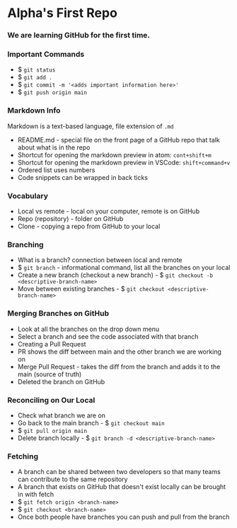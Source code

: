 # Alpha's First Repo

### We are learning GitHub for the first time.

### Important Commands
- $ `git status`
- $ `git add .`
- $ `git commit -m '<adds important information here>'`
- $ `git push origin main`

### Markdown Info
Markdown is a text-based language, file extension of `.md`
- README.md - special file on the front page of a GitHub repo that talk about what is in the repo
- Shortcut for opening the markdown preview in atom: `cont+shift+m`
- Shortcut for opening the markdown preview in VSCode: `shift+command+v`
- Ordered list uses numbers
- Code snippets can be wrapped in back ticks


### Vocabulary
- Local vs remote - local on your computer, remote is on GitHub
- Repo (repository) - folder on GitHub
- Clone - copying a repo from GitHub to your local

### Branching
- What is a branch? connection between local and remote
- $ `git branch` - informational command, list all the branches on your local
- Create a new branch (checkout a new branch) - $ `git checkout -b <descriptive-branch-name>`
- Move between existing branches - $ `git checkout <descriptive-branch-name>`

### Merging Branches on GitHub
- Look at all the branches on the drop down menu
- Select a branch and see the code associated with that branch
- Creating a Pull Request
- PR shows the diff between main and the other branch we are working on
- Merge Pull Request - takes the diff from the branch and adds it to the main (source of truth)
- Deleted the branch on GitHub

### Reconciling on Our Local
- Check what branch we are on
- Go back to the main branch - $ `git checkout main`
- $ `git pull origin main`
- Delete branch locally - $ `git branch -d <descriptive-branch-name>`

### Fetching
- A branch can be shared between two developers so that many teams can contribute to the same repository
- A branch that exists on GitHub that doesn't exist locally can be brought in with fetch
- $ `git fetch origin <branch-name>`
- $ `git checkout <branch-name>`
- Once both people have branches you can push and pull from the branch
